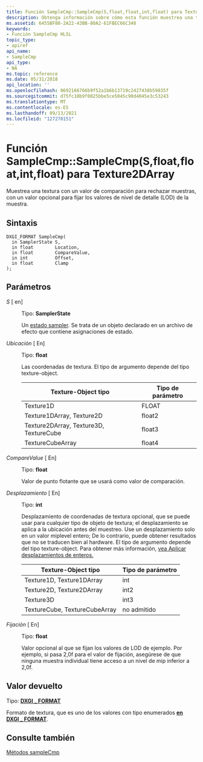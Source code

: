 ```yaml
---
title: Función SampleCmp::SampleCmp(S,float,float,int,float) para Texture2DArray
description: Obtenga información sobre cómo esta función muestrea una textura mediante un valor de comparación para rechazar muestras, con un valor opcional para fijar los valores de nivel de detalle (LOD) de la muestra. Para Texture2DArray.
ms.assetid: 6455BF80-2A22-43BB-80A2-61FBEC66C348
keywords:
- Función SampleCmp HLSL
topic_type:
- apiref
api_name:
- SampleCmp
api_type:
- NA
ms.topic: reference
ms.date: 05/31/2018
api_location: ''
ms.openlocfilehash: 0692166766b9f52a1b6b13719c2427438b59835f
ms.sourcegitcommit: d75fc10b9f0825bbe5ce5045c90d4045e3c53243
ms.translationtype: MT
ms.contentlocale: es-ES
ms.lasthandoff: 09/13/2021
ms.locfileid: "127270151"
---
```

# <a name="samplecmpsamplecmpsfloatfloatintfloat-function-for-texture2darray"></a>Función SampleCmp::SampleCmp(S,float,float,int,float) para Texture2DArray

Muestrea una textura con un valor de comparación para rechazar muestras, con un valor opcional para fijar los valores de nivel de detalle (LOD) de la muestra.

## <a name="syntax"></a>Sintaxis


``` syntax
DXGI_FORMAT SampleCmp(
  in SamplerState S,
  in float        Location,
  in float        CompareValue,
  in int          Offset,
  in float        Clamp
);
```



## <a name="parameters"></a>Parámetros

<dl> <dt>

*S* \[ en\]
</dt> <dd>

Tipo: **SamplerState**

Un [estado sampler](dx-graphics-hlsl-sampler.md). Se trata de un objeto declarado en un archivo de efecto que contiene asignaciones de estado.

</dd> <dt>

*Ubicación* \[ En\]
</dt> <dd>

Tipo: **float**

Las coordenadas de textura. El tipo de argumento depende del tipo texture-object.



| Texture-Object tipo                    | Tipo de parámetro |
|----------------------------------------|----------------|
| Texture1D                              | FLOAT          |
| Texture1DArray, Texture2D              | float2         |
| Texture2DArray, Texture3D, TextureCube | float3         |
| TextureCubeArray                       | float4         |



 

</dd> <dt>

*CompareValue* \[ En\]
</dt> <dd>

Tipo: **float**

Valor de punto flotante que se usará como valor de comparación.

</dd> <dt>

*Desplazamiento* \[ En\]
</dt> <dd>

Tipo: **int**

Desplazamiento de coordenadas de textura opcional, que se puede usar para cualquier tipo de objeto de textura; el desplazamiento se aplica a la ubicación antes del muestreo. Use un desplazamiento solo en un valor miplevel entero; De lo contrario, puede obtener resultados que no se traducen bien al hardware. El tipo de argumento depende del tipo texture-object. Para obtener más información, [vea Aplicar desplazamientos de enteros.](dx-graphics-hlsl-to-sample.md)



| Texture-Object tipo           | Tipo de parámetro |
|-------------------------------|----------------|
| Texture1D, Texture1DArray     | int            |
| Texture2D, Texture2DArray     | int2           |
| Texture3D                     | int3           |
| TextureCube, TextureCubeArray | no admitido  |



 

</dd> <dt>

*Fijación* \[ En\]
</dt> <dd>

Tipo: **float**

Valor opcional al que se fijan los valores de LOD de ejemplo. Por ejemplo, si pasa 2,0f para el valor de fijación, asegúrese de que ninguna muestra individual tiene acceso a un nivel de mip inferior a 2,0f.

</dd> </dl>

## <a name="return-value"></a>Valor devuelto

Tipo: **[ **DXGI \_ FORMAT**](/windows/desktop/api/dxgiformat/ne-dxgiformat-dxgi_format)**

Formato de textura, que es uno de los valores con tipo enumerados [**en DXGI \_ FORMAT**](/windows/desktop/api/dxgiformat/ne-dxgiformat-dxgi_format).

## <a name="see-also"></a>Consulte también

<dl> <dt>

[Métodos sampleCmp](texture2darray-samplecmp.md)
</dt> </dl>

 

 
